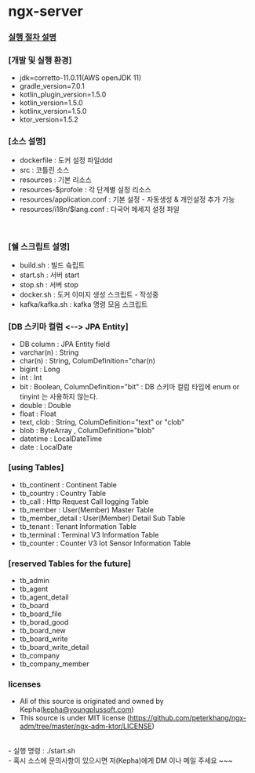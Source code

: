 # ngx-server

### [실행 절차 설명](https://www.notion.so/kephakhang/ngx-adm-ad1e83e1fa9940f4b7624b0f7b32637e)

### [개발 및 실행 환경]

- jdk=corretto-11.0.11(AWS openJDK 11)
- gradle_version=7.0.1
- kotlin_plugin_version=1.5.0
- kotlin_version=1.5.0
- kotlinx_version=1.5.0
- ktor_version=1.5.2

### [소스 설명]

- dockerfile : 도커 설정 파일ddd
- src : 코틀린 소스
- resources : 기본 리소스
- resources-$profole : 각 단계별 설정 리소스
- resources/application.conf : 기본 설정 - 자동생성 & 개인설정 추가 가능
- resources/i18n/$lang.conf : 다국어 메세지 설정 파일

<br/>

### [쉘 스크립트 설명]

- build.sh : 빌드 슼립트
- start.sh : 서버 start
- stop.sh : 서버 stop
- docker.sh : 도커 이미지 생성 스크립트 - 작성중
- kafka/kafka.sh : kafka 명령 모음 스크립트

### [DB 스키마 컬럼 <--> JPA Entity]

- DB column : JPA Entity field
- varchar(n) : String
- char(n) : String, ColumDefinition="char(n)
- bigint : Long
- int : Int
- bit : Boolean, ColumnDefinition="bit" : DB 스키마 컬럼 타입에 enum or tinyint 는 사용하지 않는다.
- double : Double
- float : Float
- text, clob : String, ColumDefinition="text" or "clob"
- blob : ByteArray , ColumDefinition="blob"
- datetime : LocalDateTime
- date : LocalDate

### [using Tables]

- tb_continent : Continent Table
- tb_country : Country Table
- tb_call : Http Request Call logging Table
- tb_member : User(Member) Master Table
- tb_member_detail : User(Member) Detail Sub Table
- tb_tenant : Tenant Information Table
- tb_terminal : Terminal V3 Information Table
- tb_counter : Counter V3 Iot Sensor Information Table

### [reserved Tables for the future]

- tb_admin
- tb_agent
- tb_agent_detail
- tb_board
- tb_board_file
- tb_borad_good
- tb_board_new
- tb_board_write
- tb_board_write_detail
- tb_company
- tb_company_member

### licenses

- All of this source is originated and owned by Kepha(kepha@youngplussoft.com)
- This source is under MIT license (https://github.com/peterkhang/ngx-adm/tree/master/ngx-adm-ktor/LICENSE)

<br/>
-  실행 명령 :  ./start.sh

<br/>
-  혹시 소스에 문의사항이 있으시면 저(Kepha)에게 DM  이나 메일 주세요 ~~~
